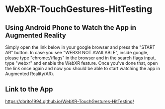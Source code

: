 # WebXR-TouchGestures-HitTesting

## Using Android Phone to Watch the App in Augmented Reality
Simply open the link below in your google browser and press the "START AR" button. In case you see "WEBXR NOT AVAILABLE", inside google, please type "chrome://flags" in the browser and in the search flags input, type "webxr" and enable the WebXR feature. Once you've done that, open the link once again and now you should be able to start watching the app in Augmented Reality(AR).

## Link to the App
https://cbrito1994.github.io/WebXR-TouchGestures-HitTesting/